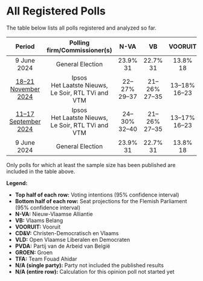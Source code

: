 # All Registered Polls

The table below lists all polls registered and analyzed so far.

| Period     | Polling firm/Commissioner(s) | N-VA | VB | VOORUIT | CD&V | VLD | PVDA | GROEN | TFA |
|:----------:|:----------------------------:|:--:|:--:|:--:|:--:|:--:|:--:|:--:|:--:|
| 9 June 2024 | General Election | 23.9% <br> 31 | 22.7% <br> 31 | 13.8% <br> 18 | 13.0% <br> 16 | 8.3% <br> 9 | 8.3% <br> 9 | 7.3% <br> 9 | 0.3% <br> 1 |
| [18–21 November 2024](2024-11-21-Ipsos.html) | Ipsos <br> Het Laatste Nieuws, Le Soir, RTL TVi and VTM | 22–27% <br> 29–37 | 21–26% <br> 27–35 | 13–18% <br> 16–23 | 11–16% <br> 12–19 | 6–9% <br> 3–11 | 6–10% <br> 6–11 | 5–9% <br> 5–11 | 0–1% <br> 0–4 |
| [11–17 September 2024](2024-09-17-Ipsos.html) | Ipsos <br> Het Laatste Nieuws, Le Soir, RTL TVi and VTM | 24–30% <br> 32–40 | 21–26% <br> 27–35 | 13–17% <br> 16–23 | 9–13% <br> 11–16 | 5–9% <br> 3–11 | 7–11% <br> 7–14 | 5–8% <br> 4–11 | N/A <br> N/A |
| 9 June 2024 | General Election | 23.9% <br> 31 | 22.7% <br> 31 | 13.8% <br> 18 | 13.0% <br> 16 | 8.3% <br> 9 | 8.3% <br> 9 | 7.3% <br> 9 | 0.3% <br> 1 |

Only polls for which at least the sample size has been published are included in the table above.

**Legend:**
+ **Top half of each row:** Voting intentions (95% confidence interval)
+ **Bottom half of each row:** Seat projections for the Flemish Parliament (95% confidence interval)
+ **N-VA:** Nieuw-Vlaamse Alliantie
+ **VB:** Vlaams Belang
+ **VOORUIT:** Vooruit
+ **CD&V:** Christen-Democratisch en Vlaams
+ **VLD:** Open Vlaamse Liberalen en Democraten
+ **PVDA:** Partij van de Arbeid van België
+ **GROEN:** Groen
+ **TFA:** Team Fouad Ahidar
+ **N/A (single party):** Party not included the published results
+ **N/A (entire row):** Calculation for this opinion poll not started yet

